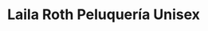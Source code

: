 ---
title: "Laila Roth Peluquería Unisex"
url: /lopez/laila-roth-peluqueria-unisex/
shop: Friseur
---